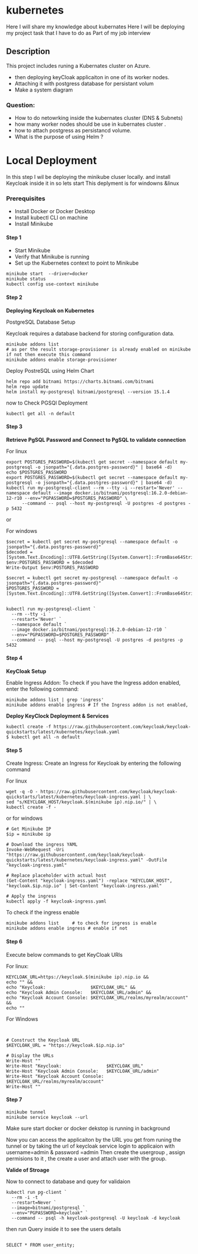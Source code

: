 # kubernetes
Here I will share my knowledge about kubernates
Here I will be deploying my project task that I have to do as Part of my job interview

## Description
This project includes runing a Kubernates cluster on Azure. 
-  then deploying keyCloak applicaiton in one of its worker nodes.
-  Attaching it with postgress database for persistant volum
-  Make a system diagram 
### Question:
  -   How to do netowrking inside the kubernates cluster (DNS & Subnets)
  -   how many worker nodes should be use in kubernates cluster .
  -   how to attach postgress as persistancd volume.
  -   What is the purpose of using Helm ?

# Local Deployment

In this step I wil be deploying the minikube cluser locally. and install Keycloak inside it in so lets start
This deplyment is for windowns &linux

### Prerequisites

-  Install Docker or Docker Desktop
-  Install kubectl CLI on machine
-  Install Minikube

#### Step 1 
-  Start Minikube
-  Verify that Minikube is running
-  Set up the Kubernetes context to point to Minikube
```
minikube start  --driver=docker
minikube status
kubectl config use-context minikube
```
#### Step 2
**Deploying Keycloak on Kubernetes**

PostgreSQL Database Setup

Keycloak requires a database backend for storing configuration data.

```
minikube addons list
# as per the result storage-provisioner is already enabled on minikube if not then execute this command
minikube addons enable storage-provisioner 
```

Deploy PostreSQL using Helm Chart

```
helm repo add bitnami https://charts.bitnami.com/bitnami
helm repo update
helm install my-postgresql bitnami/postgresql --version 15.1.4

```

now to Check PGSQl Deployment

```
kubectl get all -n default

```

#### Step 3

**Retrieve PgSQL Password and Connect to PgSQL to validate connection**
 
For linux 


```
export POSTGRES_PASSWORD=$(kubectl get secret --namespace default my-postgresql -o jsonpath="{.data.postgres-password}" | base64 -d)
echo $POSTGRES_PASSWORD
export POSTGRES_PASSWORD=$(kubectl get secret --namespace default my-postgresql -o jsonpath="{.data.postgres-password}" | base64 -d)
kubectl run my-postgresql-client --rm --tty -i --restart='Never' --namespace default --image docker.io/bitnami/postgresql:16.2.0-debian-12-r10 --env="PGPASSWORD=$POSTGRES_PASSWORD" \
      --command -- psql --host my-postgresql -U postgres -d postgres -p 5432
```
or 

For windows 

```
$secret = kubectl get secret my-postgresql --namespace default -o jsonpath="{.data.postgres-password}"
$decoded = [System.Text.Encoding]::UTF8.GetString([System.Convert]::FromBase64String($secret))
$env:POSTGRES_PASSWORD = $decoded
Write-Output $env:POSTGRES_PASSWORD

$secret = kubectl get secret my-postgresql --namespace default -o jsonpath="{.data.postgres-password}"
$POSTGRES_PASSWORD = [System.Text.Encoding]::UTF8.GetString([System.Convert]::FromBase64String($secret))


kubectl run my-postgresql-client `
  --rm --tty -i `
  --restart='Never' `
  --namespace default `
  --image docker.io/bitnami/postgresql:16.2.0-debian-12-r10 `
  --env="PGPASSWORD=$POSTGRES_PASSWORD" `
  --command -- psql --host my-postgresql -U postgres -d postgres -p 5432

```

#### Step 4

**KeyCloak Setup**

Enable Ingress Addon: To check if you have the Ingress addon enabled, enter the following command:

```
minikube addons list | grep 'ingress'
minikube addons enable ingress # If the Ingress addon is not enabled,
```

**Deploy KeyClock Deployment & Services**


```
kubectl create -f https://raw.githubusercontent.com/keycloak/keycloak-quickstarts/latest/kubernetes/keycloak.yaml
$ kubectl get all -n default

```

#### Step 5
Create Ingress: Create an Ingress for Keycloak by entering the following command

For linux 

```
wget -q -O - https://raw.githubusercontent.com/keycloak/keycloak-quickstarts/latest/kubernetes/keycloak-ingress.yaml | \
sed "s/KEYCLOAK_HOST/keycloak.$(minikube ip).nip.io/" | \
kubectl create -f -
```

or for windows

```
# Get Minikube IP
$ip = minikube ip

# Download the ingress YAML
Invoke-WebRequest -Uri "https://raw.githubusercontent.com/keycloak/keycloak-quickstarts/latest/kubernetes/keycloak-ingress.yaml" -OutFile "keycloak-ingress.yaml"

# Replace placeholder with actual host
(Get-Content "keycloak-ingress.yaml") -replace "KEYCLOAK_HOST", "keycloak.$ip.nip.io" | Set-Content "keycloak-ingress.yaml"

# Apply the ingress
kubectl apply -f keycloak-ingress.yaml

```

To check if the ingress enable 

```
minikube addons list     # to check for ingress is enable 
minikube addons enable ingress # enable if not

```

#### Step 6
Execute below commands to get KeyCloak URls

For linux: 

```
KEYCLOAK_URL=https://keycloak.$(minikube ip).nip.io &&
echo "" &&
echo "Keycloak:                 $KEYCLOAK_URL" &&
echo "Keycloak Admin Console:   $KEYCLOAK_URL/admin" &&
echo "Keycloak Account Console: $KEYCLOAK_URL/realms/myrealm/account" &&
echo ""
```

For Windows

```


# Construct the Keycloak URL
$KEYCLOAK_URL = "https://keycloak.$ip.nip.io"

# Display the URLs
Write-Host ""
Write-Host "Keycloak:                 $KEYCLOAK_URL"
Write-Host "Keycloak Admin Console:   $KEYCLOAK_URL/admin"
Write-Host "Keycloak Account Console: $KEYCLOAK_URL/realms/myrealm/account"
Write-Host ""

```



#### Step 7
```
minikube tunnel
minikube service keycloak --url
```
Make sure start docker or docker dekstop is running in background 

Now you can access the applicaiton by the URL you get from runing the tunnel or by taking the url of keycloak service 
login to applicaion with username=admin & password =admin
Then create the usergroup , assign permisions to it , the create a user and attach user with the group. 

**Valide of Stroage**

Now to connect to database and quey for validaion

```
kubectl run pg-client `
  --rm -i -t `
  --restart=Never `
  --image=bitnami/postgresql `
  --env="PGPASSWORD=keycloak" `
  --command -- psql -h keycloak-postgresql -U keycloak -d keycloak

```
then run Query inside it to see the users details 

```

SELECT * FROM user_entity;
```











